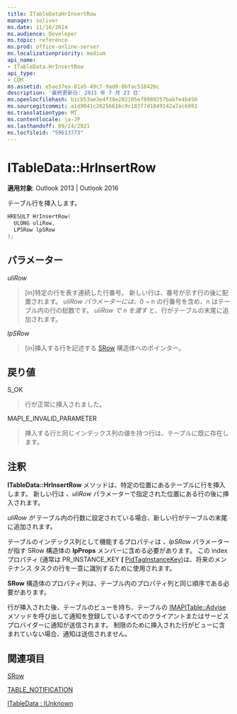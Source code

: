 ```yaml
---
title: ITableDataHrInsertRow
manager: soliver
ms.date: 11/16/2014
ms.audience: Developer
ms.topic: reference
ms.prod: office-online-server
ms.localizationpriority: medium
api_name:
- ITableData.HrInsertRow
api_type:
- COM
ms.assetid: e5ae37ea-81a5-49c7-9ad0-0bfac518426c
description: '最終更新日: 2011 年 7 月 23 日'
ms.openlocfilehash: b1cb53ae3e4f38e202105ef8989257babfe4b456
ms.sourcegitcommit: a1d9041c20256616c9c183f7d1049142a7ac6991
ms.translationtype: MT
ms.contentlocale: ja-JP
ms.lasthandoff: 09/24/2021
ms.locfileid: "59613773"
---
```

# <a name="itabledatahrinsertrow"></a>ITableData::HrInsertRow

  
  
**適用対象**: Outlook 2013 | Outlook 2016 
  
テーブル行を挿入します。 
  
```cpp
HRESULT HrInsertRow(
  ULONG uliRow,
  LPSRow lpSRow
);
```

## <a name="parameters"></a>パラメーター

 _uliRow_
  
> [in]特定の行を表す連続した行番号。 新しい行は、番号が示す行の後に配置されます。 _uliRow パラメーターには_、0 ~ n の行番号を含め、n はテーブル内の行の総数です。 _uliRow で n を渡す_ と、行がテーブルの末尾に追加されます。 
    
 _lpSRow_
  
> [in]挿入する行を記述する [SRow](srow.md) 構造体へのポインター。 
    
## <a name="return-value"></a>戻り値

S_OK 
  
> 行が正常に挿入されました。
    
MAPI_E_INVALID_PARAMETER 
  
> 挿入する行と同じインデックス列の値を持つ行は、テーブルに既に存在します。
    
## <a name="remarks"></a>注釈

**ITableData::HrInsertRow** メソッドは、特定の位置にあるテーブルに行を挿入します。 新しい行は  _、uliRow_ パラメーターで指定された位置にある行の後に挿入されます。 
  
_uliRow が_ テーブル内の行数に設定されている場合、新しい行がテーブルの末尾に追加されます。 
  
テーブルのインデックス列として機能するプロパティは _、lpSRow_ パラメーターが指す SRow 構造体の **lpProps** メンバーに含める必要があります。 [](srow.md) この index プロパティ (通常は PR_INSTANCE_KEY **(** [PidTagInstanceKey)](pidtaginstancekey-canonical-property.md)は、将来のメンテナンス タスクの行を一意に識別するために使用されます。
  
**SRow** 構造体のプロパティ列は、テーブル内のプロパティ列と同じ順序である必要があります。 
  
行が挿入された後、テーブルのビューを持ち、テーブルの [IMAPITable::Advise](imapitable-advise.md) メソッドを呼び出して通知を登録しているすべてのクライアントまたはサービス プロバイダーに通知が送信されます。 制限のために挿入された行がビューに含まれていない場合、通知は送信されません。 
  
## <a name="see-also"></a>関連項目



[SRow](srow.md)
  
[TABLE_NOTIFICATION](table_notification.md)
  
[ITableData : IUnknown](itabledataiunknown.md)

